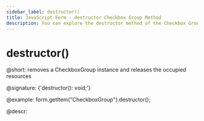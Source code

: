 ```yaml
---
sidebar_label: destructor()
title: JavaScript Form - destructor Checkbox Group Method 
description: You can explore the destructor method of the Checkbox Group control of Form in the documentation of the DHTMLX JavaScript UI library. Browse developer guides and API reference, try out code examples and live demos, and download a free 30-day evaluation version of DHTMLX Suite.
---
```


# destructor()

@short: removes a CheckboxGroup instance and releases the occupied resources

@signature: {'destructor(): void;'}

@example:
form.getItem("CheckboxGroup").destructor();

@descr: